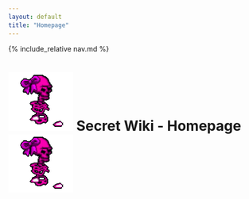 ```yaml
---
layout: default
title: "Homepage"
---
```


{% include_relative nav.md  %}

# ![tooltip](/misc_images/walkinggrapple.gif) Secret Wiki - Homepage![tooltip](/misc_images/walkinggrapple.gif)
